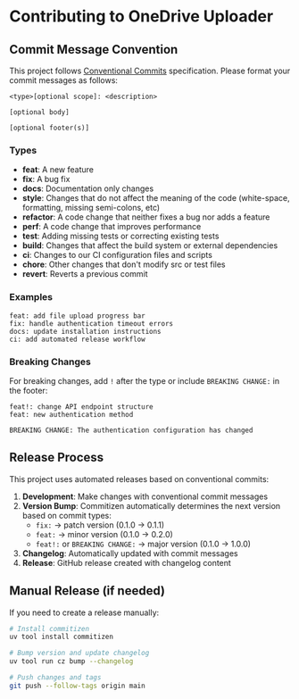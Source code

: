 # Contributing to OneDrive Uploader

## Commit Message Convention

This project follows [Conventional Commits](https://www.conventionalcommits.org/) specification. Please format your commit messages as follows:

```
<type>[optional scope]: <description>

[optional body]

[optional footer(s)]
```

### Types
- **feat**: A new feature
- **fix**: A bug fix
- **docs**: Documentation only changes
- **style**: Changes that do not affect the meaning of the code (white-space, formatting, missing semi-colons, etc)
- **refactor**: A code change that neither fixes a bug nor adds a feature
- **perf**: A code change that improves performance
- **test**: Adding missing tests or correcting existing tests
- **build**: Changes that affect the build system or external dependencies
- **ci**: Changes to our CI configuration files and scripts
- **chore**: Other changes that don't modify src or test files
- **revert**: Reverts a previous commit

### Examples
```
feat: add file upload progress bar
fix: handle authentication timeout errors
docs: update installation instructions
ci: add automated release workflow
```

### Breaking Changes
For breaking changes, add `!` after the type or include `BREAKING CHANGE:` in the footer:
```
feat!: change API endpoint structure
feat: new authentication method

BREAKING CHANGE: The authentication configuration has changed
```

## Release Process

This project uses automated releases based on conventional commits:

1. **Development**: Make changes with conventional commit messages
2. **Version Bump**: Commitizen automatically determines the next version based on commit types:
   - `fix:` → patch version (0.1.0 → 0.1.1)
   - `feat:` → minor version (0.1.0 → 0.2.0)
   - `feat!:` or `BREAKING CHANGE:` → major version (0.1.0 → 1.0.0)
3. **Changelog**: Automatically updated with commit messages
4. **Release**: GitHub release created with changelog content

## Manual Release (if needed)

If you need to create a release manually:

```bash
# Install commitizen
uv tool install commitizen

# Bump version and update changelog
uv tool run cz bump --changelog

# Push changes and tags
git push --follow-tags origin main
```
